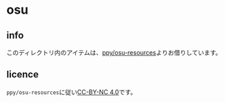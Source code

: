 # osu

## info

このディレクトリ内のアイテムは、[ppy/osu-resources](https://github.com/ppy/osu-resources)よりお借りしています。

## licence

``ppy/osu-resources``に従い[CC-BY-NC 4.0](https://creativecommons.org/licenses/by-nc/4.0/legalcode)です。
